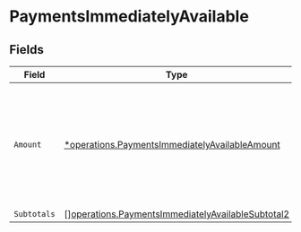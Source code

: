 # PaymentsImmediatelyAvailable


## Fields

| Field                                                                                                                  | Type                                                                                                                   | Required                                                                                                               | Description                                                                                                            |
| ---------------------------------------------------------------------------------------------------------------------- | ---------------------------------------------------------------------------------------------------------------------- | ---------------------------------------------------------------------------------------------------------------------- | ---------------------------------------------------------------------------------------------------------------------- |
| `Amount`                                                                                                               | [*operations.PaymentsImmediatelyAvailableAmount](../../models/operations/paymentsimmediatelyavailableamount.md)        | :heavy_minus_sign:                                                                                                     | In v2 endpoints, monetary amounts are represented as objects with a `currency` and `value` field.                      |
| `Subtotals`                                                                                                            | [][operations.PaymentsImmediatelyAvailableSubtotal2](../../models/operations/paymentsimmediatelyavailablesubtotal2.md) | :heavy_minus_sign:                                                                                                     | N/A                                                                                                                    |